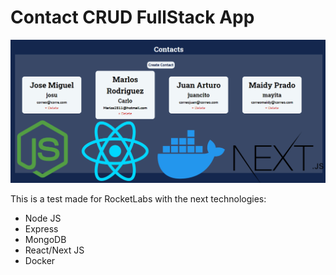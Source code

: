 # Contact CRUD FullStack App
![Image](https://github.com/Marlos-Rodriguez/Contact-CRUD-RocketLabs/raw/master/image.png)

This is a test made for RocketLabs with the next technologies:
* Node JS
* Express
* MongoDB
* React/Next JS
* Docker